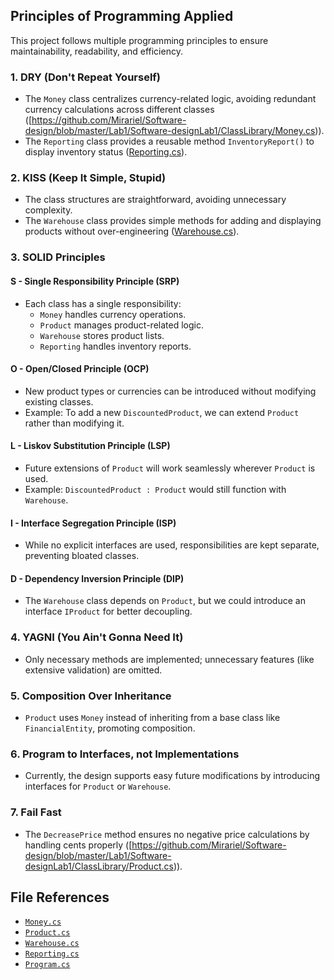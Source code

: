 ## Principles of Programming Applied

This project follows multiple programming principles to ensure maintainability, readability, and efficiency.

### 1. DRY (Don't Repeat Yourself)

- The `Money` class centralizes currency-related logic, avoiding redundant currency calculations across different classes ([https://github.com/Mirariel/Software-design/blob/master/Lab1/Software-designLab1/ClassLibrary/Money.cs)).
- The `Reporting` class provides a reusable method `InventoryReport()` to display inventory status ([Reporting.cs](https://github.com/Mirariel/Software-design/blob/master/Lab1/Software-designLab1/ClassLibrary/Reporting.cs)).

### 2. KISS (Keep It Simple, Stupid)

- The class structures are straightforward, avoiding unnecessary complexity.
- The `Warehouse` class provides simple methods for adding and displaying products without over-engineering ([Warehouse.cs](https://github.com/Mirariel/Software-design/blob/master/Lab1/Software-designLab1/ClassLibrary/Warehouse.cs)).

### 3. SOLID Principles

#### S - Single Responsibility Principle (SRP)

- Each class has a single responsibility:
  - `Money` handles currency operations.
  - `Product` manages product-related logic.
  - `Warehouse` stores product lists.
  - `Reporting` handles inventory reports.

#### O - Open/Closed Principle (OCP)

- New product types or currencies can be introduced without modifying existing classes.
- Example: To add a new `DiscountedProduct`, we can extend `Product` rather than modifying it.

#### L - Liskov Substitution Principle (LSP)

- Future extensions of `Product` will work seamlessly wherever `Product` is used.
- Example: `DiscountedProduct : Product` would still function with `Warehouse`.

#### I - Interface Segregation Principle (ISP)

- While no explicit interfaces are used, responsibilities are kept separate, preventing bloated classes.

#### D - Dependency Inversion Principle (DIP)

- The `Warehouse` class depends on `Product`, but we could introduce an interface `IProduct` for better decoupling.

### 4. YAGNI (You Ain't Gonna Need It)

- Only necessary methods are implemented; unnecessary features (like extensive validation) are omitted.

### 5. Composition Over Inheritance

- `Product` uses `Money` instead of inheriting from a base class like `FinancialEntity`, promoting composition.

### 6. Program to Interfaces, not Implementations

- Currently, the design supports easy future modifications by introducing interfaces for `Product` or `Warehouse`.

### 7. Fail Fast

- The `DecreasePrice` method ensures no negative price calculations by handling cents properly ([https://github.com/Mirariel/Software-design/blob/master/Lab1/Software-designLab1/ClassLibrary/Product.cs)).

## File References

- [`Money.cs`](https://github.com/Mirariel/Software-design/blob/master/Lab1/Software-designLab1/ClassLibrary/Money.cs)
- [`Product.cs`](https://github.com/Mirariel/Software-design/blob/master/Lab1/Software-designLab1/ClassLibrary/Product.cs)
- [`Warehouse.cs`](https://github.com/Mirariel/Software-design/blob/master/Lab1/Software-designLab1/ClassLibrary/Warehouse.cs)
- [`Reporting.cs`](https://github.com/Mirariel/Software-design/blob/master/Lab1/Software-designLab1/ClassLibrary/Reporting.cs)
- [`Program.cs`](https://github.com/Mirariel/Software-design/blob/master/Lab1/Software-designLab1/Software-designLab1/Program.cs)
